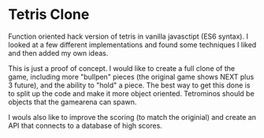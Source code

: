 # Tetris Clone

Function oriented hack version of tetris in vanilla javasctipt (ES6 syntax).
I looked at a few different implementations and found some techniques I liked and then added my own ideas.

This is just a proof of concept. I would like to create a full clone of the game, including more "bullpen" pieces (the original game shows NEXT plus 3 future), and the ability to "hold" a piece. The best way to get this done is to split up the code and make it more object oriented. Tetrominos should be objects that the gamearena can spawn.

I wouls also like to improve the scoring (to match the originial) and create an API that connects to a database of high scores.

